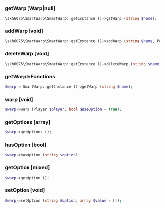 ### getWarp [Warp|null]

```php
\skh6075\SmartWarp\SmartWarp::getInstance ()->getWarp (string $name);
```

### addWarp [void]

```php
\skh6075\SmartWarp\SmartWarp::getInstance ()->addWarp (string $name, Position $pos);
```

### deleteWarp [void]

```php
\skh6075\SmartWarp\SmartWarp::getInstance ()->deleteWarp (string $name);
```

### getWarpInFunctions

```php
$warp = SmartWarp::getInstance ()->getWarp (string $name);
```

### warp [void]

```php
$warp->warp (Player $player, bool $useOption = true);
```

### getOptions [array]

```php
$warp->getOptions ();
```

### hasOption [bool]

```php
$warp->hasOption (string $option);
```

### getOption [mixed]

```php
$warp->getOption ();
```

### setOption [void]

```php
$warp->setOption (string $option, array $value = []);
```
